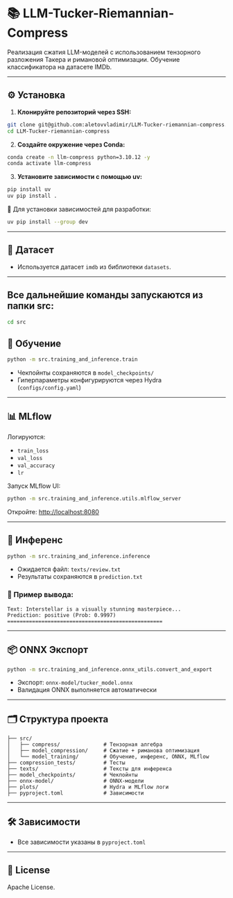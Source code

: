 # 📚 LLM-Tucker-Riemannian-Compress

Реализация сжатия LLM-моделей с использованием тензорного разложения Такера и римановой оптимизации. Обучение классификатора на датасете IMDb.

---

## ⚙️ Установка

1. **Клонируйте репозиторий через SSH:**

```bash
git clone git@github.com:aletovvladimir/LLM-Tucker-riemannian-compress.git
cd LLM-Tucker-riemannian-compress
```

2. **Создайте окружение через Conda:**

```bash
conda create -n llm-compress python=3.10.12 -y
conda activate llm-compress
```

3. **Установите зависимости с помощью uv:**

```bash
pip install uv
uv pip install .
```

📌 Для установки зависимостей для разработки:

```bash
uv pip install --group dev
```

---

## 📂 Датасет

* Используется датасет `imdb` из библиотеки `datasets`.

---

## Все дальнейшие команды запускаются из папки src:
```bash
cd src
```

## 🏃 Обучение

```bash
python -m src.training_and_inference.train
```

* Чекпойнты сохраняются в `model_checkpoints/`
* Гиперпараметры конфигурируются через Hydra (`configs/config.yaml`)

---

## 📊 MLflow

Логируются:

* `train_loss`
* `val_loss`
* `val_accuracy`
* `lr`

Запуск MLflow UI:

```bash
python -m src.training_and_inference.utils.mlflow_server
```

Откройте: [http://localhost:8080](http://localhost:8080)

---

## 🧠 Инференс

```bash
python -m src.training_and_inference.inference
```

* Ожидается файл: `texts/review.txt`
* Результаты сохраняются в `prediction.txt`

### 💬 Пример вывода:

```
Text: Interstellar is a visually stunning masterpiece...
Prediction: positive (Prob: 0.9997)
==================================================
```

---

## 📦 ONNX Экспорт

```bash
python -m src.training_and_inference.onnx_utils.convert_and_export
```

* Экспорт: `onnx-model/tucker_model.onnx`
* Валидация ONNX выполняется автоматически

---

## 🗂️ Структура проекта

```
├── src/
│   ├── compress/              # Тензорная алгебра
│   ├── model_compression/     # Сжатие + риманова оптимизация
│   └── model_training/        # Обучение, инференс, ONNX, MLflow
├── compression_tests/         # Тесты
├── texts/                     # Тексты для инференса
├── model_checkpoints/         # Чекпойнты
├── onnx-model/                # ONNX-модели
├── plots/                     # Hydra и MLflow логи
├── pyproject.toml             # Зависимости
```

---

## 🛠️ Зависимости

* Все зависимости указаны в `pyproject.toml`

---

## 📝 License

Apache License.
